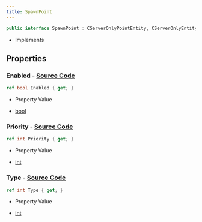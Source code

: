 ```yaml
---
title: SpawnPoint
---
```


```csharp
public interface SpawnPoint : CServerOnlyPointEntity, CServerOnlyEntity, CBaseEntity, CEntityInstance, ISchemaClass<CEntityInstance>, ISchemaClass<CBaseEntity>, ISchemaClass<CServerOnlyEntity>, ISchemaClass<CServerOnlyPointEntity>, ISchemaClass<SpawnPoint>, ISchemaField, ISchemaClass, INativeHandle
```

- Implements

## Properties

### **Enabled** - [Source Code](https://github.com/swiftly-solution/swiftlys2/blob/main/managed/src/SwiftlyS2.Generated/Schemas/Interfaces/SpawnPoint.cs#L18)

```csharp
ref bool Enabled { get; }
```

- Property Value

- [bool](https://learn.microsoft.com/dotnet/api/system.boolean)

### **Priority** - [Source Code](https://github.com/swiftly-solution/swiftlys2/blob/main/managed/src/SwiftlyS2.Generated/Schemas/Interfaces/SpawnPoint.cs#L16)

```csharp
ref int Priority { get; }
```

- Property Value

- [int](https://learn.microsoft.com/dotnet/api/system.int32)

### **Type** - [Source Code](https://github.com/swiftly-solution/swiftlys2/blob/main/managed/src/SwiftlyS2.Generated/Schemas/Interfaces/SpawnPoint.cs#L20)

```csharp
ref int Type { get; }
```

- Property Value

- [int](https://learn.microsoft.com/dotnet/api/system.int32)

